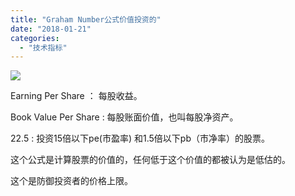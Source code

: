 ```yaml
---
title: "Graham Number公式价值投资的"
date: "2018-01-21"
categories: 
  - "技术指标"
---
```


[![](images/upload-66e71217-1351-4dfd-ba5b-923d3d554a67.jpg)](http://127.0.0.1/wp-content/uploads/2018/01/upload-66e71217-1351-4dfd-ba5b-923d3d554a67.jpg)

Earning Per Share ： 每股收益。

Book Value Per Share : 每股账面价值，也叫每股净资产。

22.5 : 投资15倍以下pe(市盈率) 和1.5倍以下pb（市净率）的股票。

这个公式是计算股票的价值的，任何低于这个价值的都被认为是低估的。

这个是防御投资者的价格上限。
